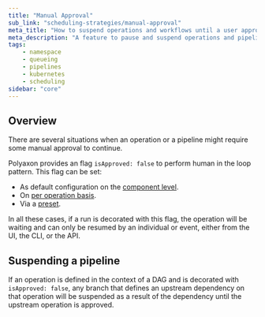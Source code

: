 ```yaml
---
title: "Manual Approval"
sub_link: "scheduling-strategies/manual-approval"
meta_title: "How to suspend operations and workflows until a user approves them - scheduling strategies"
meta_description: "A feature to pause and suspend operations and pipelines and wait for human approval to resume the work."
tags:
    - namespace
    - queueing
    - pipelines
    - kubernetes
    - scheduling
sidebar: "core"
---
```


## Overview

There are several situations when an operation or a pipeline might require some manual approval to continue.

Polyaxon provides an flag `isApproved: false` to perform human in the loop pattern. This flag can be set:
 * As default configuration on the [component level](/docs/core/specification/component/#isapproved).
 * On [per operation basis](/docs/core/specification/operation/#isapproved).
 * Via a [preset](/docs/core/scheduling-strategies/presets/).
 
In all these cases, if a run is decorated with this flag, the operation will be waiting and can only be resumed by an individual or event, either from the UI, the CLI, or the API.

## Suspending a pipeline

If an operation is defined in the context of a DAG and is decorated with `isApproved: false`, 
any branch that defines an upstream dependency on that operation will be suspended as a result of the dependency until the upstream operation is approved.
